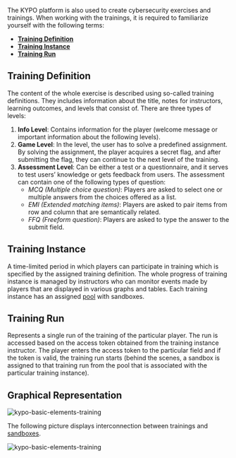 The KYPO platform is also used to create cybersecurity exercises and trainings. When working with the trainings, it is required to familiarize yourself with the following terms: 

* **[Training Definition](#training-definition)**
* **[Training Instance](#training-instance)**
* **[Training Run](#training-run)**

## Training Definition

The content of the whole exercise is described using so-called training definitions. They includes information about the title, notes for instructors, learning outcomes, and levels that consist of. There are three types of levels: 
   
1. **Info Level**: Contains information for the player (welcome message or important information about the following levels).
2. **Game Level**: In the level, the user has to solve a predefined assignment. By solving the assignment, the player acquires a secret flag, and after submitting the flag, they can continue to the next level of the training. 
3. **Assessment Level**: Can be either a test or a questionnaire, and it serves to test users’ knowledge or gets feedback from users. The assessment can contain one of the following types of question: 
    * *MCQ (Multiple choice question)*: Players are asked to select one or multiple answers from the choices offered as a list.
    * *EMI (Extended matching items)*: Players are asked to pair items from row and column that are semantically related. 
    * *FFQ (Freeform question)*: Players are asked to type the answer to the submit field.

## Training Instance

 A time-limited period in which players can participate in training which is specified by the assigned training definition. The whole progress of training instance is managed by  instructors who can monitor events made by players that are displayed in various graphs and tables. Each training instance has an assigned [pool](/operator-guide/sandboxes/sandboxes-overview#pool) with sandboxes. 

## Training Run
 Represents a single run of the training of the particular player. The run is accessed based on the access token obtained from the training instance instructor. The player enters the access token to the particular field and if the token is valid, the training run starts (behind the scenes, a sandbox is assigned to that training run from the pool that is associated with the particular training instance).

## Graphical Representation

![kypo-basic-elements-training](/img/KYPO-basic-elements-training.png)


The following picture displays interconnection between trainings and [sandboxes](/operator-guide/sandboxes/sandboxes-overview).

![kypo-basic-elements-training](/img/KYPO-basic-elements.png)
